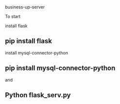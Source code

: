 business-up-server

To start

install flask
## pip install flask

install mysql-connector-python
## pip install mysql-connector-python

and
## Python flask_serv.py
